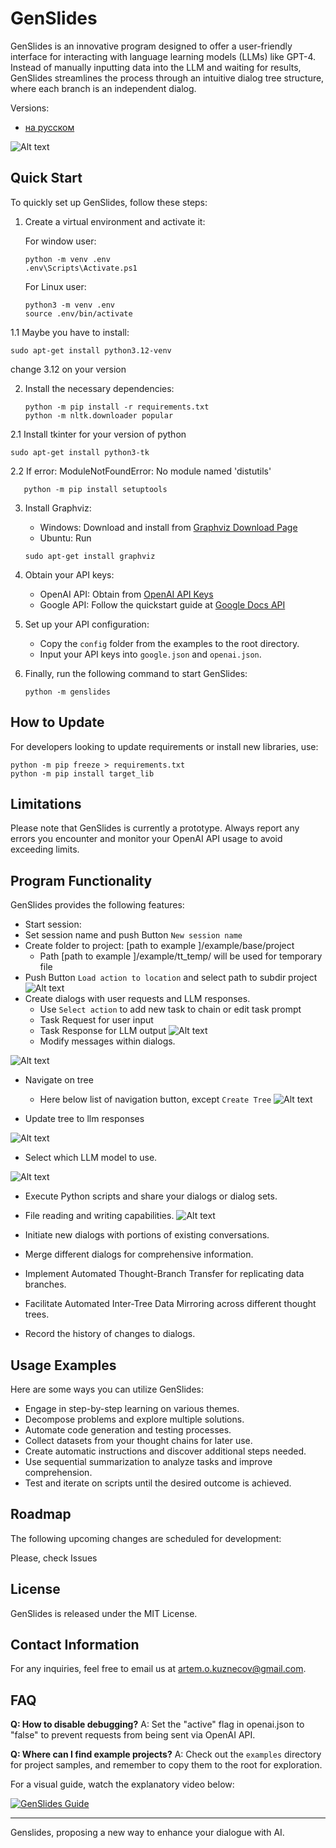 # GenSlides

GenSlides is an innovative program designed to offer a user-friendly interface for interacting with language learning models (LLMs) like GPT-4. Instead of manually inputting data into the LLM and waiting for results, GenSlides streamlines the process through an intuitive dialog tree structure, where each branch is an independent dialog.

Versions:

- [на русском](./README.ru.md)

![Alt text](images/code.png)


## Quick Start

To quickly set up GenSlides, follow these steps:

1. Create a virtual environment and activate it:

   For window user:
    ```shell
    python -m venv .env
    .env\Scripts\Activate.ps1
    ```
 
   For Linux user:
    ```shell
    python3 -m venv .env
    source .env/bin/activate
    ```
1.1 Maybe you have to install:
```shell
sudo apt-get install python3.12-venv
```
change 3.12 on your version

2. Install the necessary dependencies:
    ```shell
    python -m pip install -r requirements.txt
    python -m nltk.downloader popular
    ```
2.1 Install tkinter for your version of python

   ```shell
   sudo apt-get install python3-tk
   ```
2.2 If error: ModuleNotFoundError: No module named 'distutils'

```shell
   python -m pip install setuptools
```

3. Install Graphviz:

   - Windows: Download and install from [Graphviz Download Page](https://www.graphviz.org/download/)
   - Ubuntu: Run 
   ```shell
   sudo apt-get install graphviz
   ```

4. Obtain your API keys:
   - OpenAI API: Obtain from [OpenAI API Keys](https://platform.openai.com/account/api-keys)
   - Google API: Follow the quickstart guide at [Google Docs API](https://developers.google.com/docs/api/quickstart/python)

5. Set up your API configuration:
   - Copy the `config` folder from the examples to the root directory.
   - Input your API keys into `google.json` and `openai.json`.

6. Finally, run the following command to start GenSlides:
    ```shell
    python -m genslides
    ```

## How to Update

For developers looking to update requirements or install new libraries, use:

```shell
python -m pip freeze > requirements.txt
python -m pip install target_lib
```

## Limitations

Please note that GenSlides is currently a prototype. Always report any errors you encounter and monitor your OpenAI API usage to avoid exceeding limits.

## Program Functionality

GenSlides provides the following features:

- Start session:
- Set session name and push Button `New session name`
- Create folder to project: [path to example ]/example/base/project
  - Path [path to example ]/example/tt_temp/ will be used for temporary file
- Push Button `Load action to location` and select path to subdir project
![Alt text](images/session.png)
- Create dialogs with user requests and LLM responses.
  - Use `Select action` to add new task to chain or edit task prompt
  - Task Request for user input
  - Task Response for LLM output
![Alt text](images/add_task.png)
  - Modify messages within dialogs.

![Alt text](images/prompt.png)

- Navigate on tree
  - Here below list of navigation button, except `Create Tree`
![Alt text](images/nav_button.png)

- Update tree to llm responses

![Alt text](images/update.png)

- Select which LLM model to use.

![Alt text](images/model.png)
- Execute Python scripts and share your dialogs or dialog sets.
- File reading and writing capabilities.
![Alt text](images/custom.png)

- Initiate new dialogs with portions of existing conversations.
- Merge different dialogs for comprehensive information.
- Implement Automated Thought-Branch Transfer for replicating data branches.
- Facilitate Automated Inter-Tree Data Mirroring across different thought trees.
- Record the history of changes to dialogs.

## Usage Examples

Here are some ways you can utilize GenSlides:

- Engage in step-by-step learning on various themes.
- Decompose problems and explore multiple solutions.
- Automate code generation and testing processes.
- Collect datasets from your thought chains for later use.
- Create automatic instructions and discover additional steps needed.
- Use sequential summarization to analyze tasks and improve comprehension.
- Test and iterate on scripts until the desired outcome is achieved.

## Roadmap

The following upcoming changes are scheduled for development:

Please, check Issues

## License

GenSlides is released under the MIT License.

## Contact Information

For any inquiries, feel free to email us at artem.o.kuznecov@gmail.com.

## FAQ

**Q: How to disable debugging?**
A: Set the "active" flag in openai.json to "false" to prevent requests from being sent via OpenAI API.

**Q: Where can I find example projects?**
A: Check out the `examples` directory for project samples, and remember to copy them to the root for exploration.

For a visual guide, watch the explanatory video below:

[![GenSlides Guide](http://img.youtube.com/vi/tOZpFCOcqNA/0.jpg)](http://www.youtube.com/watch?v=tOZpFCOcqNA)

---

Genslides, proposing a new way to enhance your dialogue with AI.